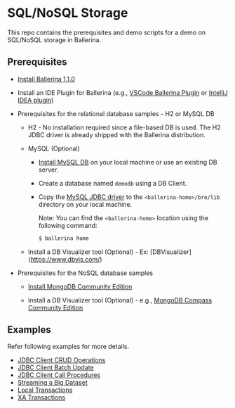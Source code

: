  # SQL/NoSQL Storage
 
 This repo contains the prerequisites and demo scripts for a demo on SQL/NoSQL storage in Ballerina.
 
 ## Prerequisites
 
 * [Install Ballerina 1.1.0](https://ballerina.io/downloads/)
 * Install an IDE Plugin for Ballerina (e.g., [VSCode Ballerina Plugin](https://marketplace.visualstudio.com/items?itemName=ballerina.ballerina) or [IntelliJ IDEA plugin](https://plugins.jetbrains.com/plugin/9520-ballerina))

 * Prerequisites for the relational database samples - H2 or MySQL DB
    * H2 - No installation required since a file-based DB is used. The H2 JDBC driver is already shipped with the Ballerina distribution. 

    * MySQL (Optional) 
        * [Install MySQL DB](https://dev.mysql.com/downloads/mysql/) on your local machine or use an existing DB server.
        * Create a database named `demodb` using a DB Client.
        
        * Copy the [MySQL JDBC driver](https://repo1.maven.org/maven2/mysql/mysql-connector-java/5.1.48/mysql-connector-java-5.1.48.jar) to the `<ballerina-home>/bre/lib` directory on your local machine. 
          
          Note: You can find the `<ballerina-home>` location using the  following command:
            ```cmd
            $ ballerina home
            ```
    * Install a DB Visualizer tool (Optional) - Ex: [DBVisualizer] (https://www.dbvis.com/)

 * Prerequisites for the NoSQL database samples
    * [Install MongoDB Community Edition](https://docs.mongodb.com/manual/installation/#mongodb-community-edition-installation-tutorials)

    * Install a DB Visualizer tool (Optional) - e.g., [MongoDB Compass Community Edition](https://www.mongodb.com/download-center/compass)


## Examples

Refer following examples for more details.

* [JDBC Client CRUD Operations](https://ballerina.io/v1-1/learn/by-example/jdbc-client-crud-operations.html)
* [JDBC Client Batch Update](https://ballerina.io/v1-1/learn/by-example/jdbc-client-batch-update.html)
* [JDBC Client Call Procedures](https://ballerina.io/v1-1/learn/by-example/jdbc-client-call-procedures.html)
* [Streaming a Big Dataset](https://ballerina.io/v1-1/learn/by-example/jdbc-streaming-big-dataset.html)
* [Local Transactions](https://ballerina.io/v1-1/learn/by-example/local-transactions.html)
* [XA Transactions](https://ballerina.io/v1-1/learn/by-example/xa-transactions.html)
